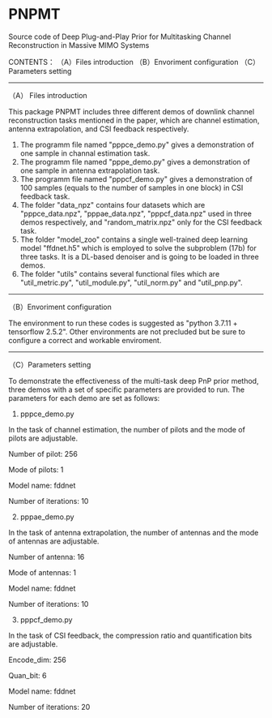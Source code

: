 # PNPMT
Source code of Deep Plug-and-Play Prior for Multitasking Channel Reconstruction in Massive MIMO Systems

   CONTENTS：
（A）Files introduction
（B）Envoriment configuration
（C）Parameters setting

---------------------------------------------------------------------------------------------------
（A） Files introduction

This package PNPMT includes three different demos of downlink channel reconstruction tasks mentioned in the paper, which are channel estimation, antenna extrapolation, and CSI feedback respectively. 

1) The programm file named "pppce_demo.py" gives a demonstration of one sample in channal estimation task. 
2) The programm file named "pppe_demo.py" gives a demonstration of one sample in antenna extrapolation task.
3) The programm file named "pppcf_demo.py" gives a demonstration of 100 samples (equals to the number of samples in one block) in CSI feedback task.
4) The folder "data_npz" contains four datasets which are "pppce_data.npz", "pppae_data.npz", "pppcf_data.npz" used in three demos respectively, and "random_matrix.npz" only for the CSI feedback task. 
5) The folder "model_zoo" contains a single well-trained deep learning model "ffdnet.h5" which is employed to solve the subproblem (17b)  for three tasks. It is a DL-based denoiser and is going to be loaded in three demos.
6) The folder "utils" contains several functional files which are "util_metric.py", "util_module.py", "util_norm.py" and "util_pnp.py".

------------------------------------------------------------------------------------------------------
（B）Envoriment configuration

The environment to run these codes is suggested as "python 3.7.11 + tensorflow 2.5.2". Other environments are not precluded but be sure to configure a correct and workable enviroment.

-------------------------------------------------------------------------------------------------------
（C）Parameters setting

To demonstrate the effectiveness of the multi-task deep PnP prior method, three demos with a set of specific parameters are provided to run. The parameters for each demo are set as follows:
1)  pppce_demo.py

In the task of channel estimation, the number of pilots and the mode of pilots are adjustable.

Number of pilot: 256

Mode of pilots: 1 

Model name: fddnet 

Number of iterations: 10  

2) pppae_demo.py

In the task of antenna extrapolation, the number of antennas and the mode of antennas are adjustable.

Number of antenna: 16

Mode of antennas: 1

Model name: fddnet

Number of iterations: 10

3) pppcf_demo.py

In the task of CSI feedback, the compression ratio and quantification bits are adjustable.

Encode_dim: 256

Quan_bit: 6

Model name: fddnet

Number of iterations: 20
